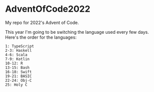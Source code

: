# AdventOfCode2022
My repo for 2022's Advent of Code.

This year I'm going to be switching the language used every few days. Here's the order for the languages:
```
1: TypeScript
2-3: Haskell
4-6: Scala
7-9: Kotlin
10-12: R
13-15: Bash
16-18: Swift
19-21: BASIC
22-24: Obj-C
25: Holy C
```
